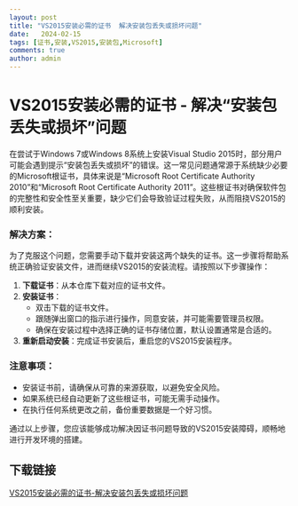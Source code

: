 ```yaml
---
layout: post
title: "VS2015安装必需的证书  解决安装包丢失或损坏问题"
date:   2024-02-15
tags: [证书,安装,VS2015,安装包,Microsoft]
comments: true
author: admin
---
```

# VS2015安装必需的证书 - 解决“安装包丢失或损坏”问题

在尝试于Windows 7或Windows 8系统上安装Visual Studio 2015时，部分用户可能会遇到提示“安装包丢失或损坏”的错误。这一常见问题通常源于系统缺少必要的Microsoft根证书，具体来说是“Microsoft Root Certificate Authority 2010”和“Microsoft Root Certificate Authority 2011”。这些根证书对确保软件包的完整性和安全性至关重要，缺少它们会导致验证过程失败，从而阻挠VS2015的顺利安装。

### 解决方案：

为了克服这个问题，您需要手动下载并安装这两个缺失的证书。这一步骤将帮助系统正确验证安装文件，进而继续VS2015的安装流程。请按照以下步骤操作：

1. **下载证书**：从本仓库下载对应的证书文件。
2. **安装证书**：
   - 双击下载的证书文件。
   - 跟随弹出窗口的指示进行操作，同意安装，并可能需要管理员权限。
   - 确保在安装过程中选择正确的证书存储位置，默认设置通常是合适的。
3. **重新启动安装**：完成证书安装后，重启您的VS2015安装程序。

### 注意事项：
- 安装证书前，请确保从可靠的来源获取，以避免安全风险。
- 如果系统已经自动更新了这些根证书，可能无需手动操作。
- 在执行任何系统更改之前，备份重要数据是一个好习惯。

通过以上步骤，您应该能够成功解决因证书问题导致的VS2015安装障碍，顺畅地进行开发环境的搭建。

## 下载链接

[VS2015安装必需的证书-解决安装包丢失或损坏问题](https://pan.quark.cn/s/bffaf00bafeb)